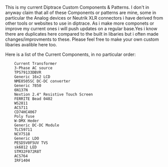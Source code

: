 This is my current Diptrace Custom Components & Patterns. I don't in
anyway claim that all of these Components or patterns are mine, some in
particular the Analog devices or Neutrik XLR connectors i have derived
from other tools or websites to use in diptrace. As i make more
componets or improve my current ones i will push updates on a regular
base.Yes i know there are duplicates here compared to the built in libaries but i often made changes/improvments to these. Please feel free to make your own custom libaries avalible here too.

Here is a list of the Current Components, in no particular order:

        Current Transformer
        3-Phase AC source
        TPS79133DBVR
        Generic 16x2 LCD
        NME0505SC DC-DC converter
        Generic 7850
        6N137N
        Nextion 2.4" Resistive Touch Screen
        FERRITE Bead 0402
        WS2811 
        ACS711
        CD74HC4067
        Poly fuse
        W-DMX Heder
        Generic DC-DC Module
        TLC59711
        NCV7518
        Generic LDO
        PESD5V0F5UV TVS
        sk6812 LED
        STM32F072R8T
        ACS764
        IRF1404
